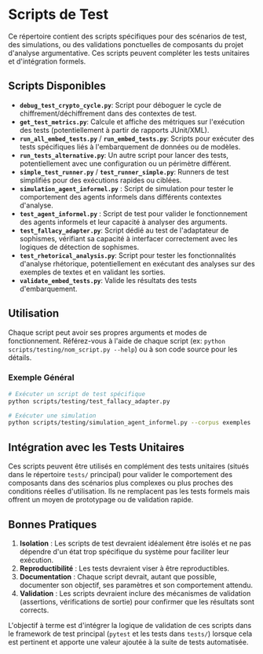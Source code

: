 # Scripts de Test

Ce répertoire contient des scripts spécifiques pour des scénarios de test, des simulations, ou des validations ponctuelles de composants du projet d'analyse argumentative. Ces scripts peuvent compléter les tests unitaires et d'intégration formels.

## Scripts Disponibles

- **`debug_test_crypto_cycle.py`**: Script pour déboguer le cycle de chiffrement/déchiffrement dans des contextes de test.
- **`get_test_metrics.py`**: Calcule et affiche des métriques sur l'exécution des tests (potentiellement à partir de rapports JUnit/XML).
- **`run_all_embed_tests.py`** / **`run_embed_tests.py`**: Scripts pour exécuter des tests spécifiques liés à l'embarquement de données ou de modèles.
- **`run_tests_alternative.py`**: Un autre script pour lancer des tests, potentiellement avec une configuration ou un périmètre différent.
- **`simple_test_runner.py`** / **`test_runner_simple.py`**: Runners de test simplifiés pour des exécutions rapides ou ciblées.
- **`simulation_agent_informel.py`** : Script de simulation pour tester le comportement des agents informels dans différents contextes d'analyse.
- **`test_agent_informel.py`** : Script de test pour valider le fonctionnement des agents informels et leur capacité à analyser des arguments.
- **`test_fallacy_adapter.py`**: Script dédié au test de l'adaptateur de sophismes, vérifiant sa capacité à interfacer correctement avec les logiques de détection de sophismes.
- **`test_rhetorical_analysis.py`**: Script pour tester les fonctionnalités d'analyse rhétorique, potentiellement en exécutant des analyses sur des exemples de textes et en validant les sorties.
- **`validate_embed_tests.py`**: Valide les résultats des tests d'embarquement.

## Utilisation

Chaque script peut avoir ses propres arguments et modes de fonctionnement. Référez-vous à l'aide de chaque script (ex: `python scripts/testing/nom_script.py --help`) ou à son code source pour les détails.

### Exemple Général

```bash
# Exécuter un script de test spécifique
python scripts/testing/test_fallacy_adapter.py

# Exécuter une simulation
python scripts/testing/simulation_agent_informel.py --corpus exemples
```

## Intégration avec les Tests Unitaires

Ces scripts peuvent être utilisés en complément des tests unitaires (situés dans le répertoire `tests/` principal) pour valider le comportement des composants dans des scénarios plus complexes ou plus proches des conditions réelles d'utilisation. Ils ne remplacent pas les tests formels mais offrent un moyen de prototypage ou de validation rapide.

## Bonnes Pratiques

1.  **Isolation** : Les scripts de test devraient idéalement être isolés et ne pas dépendre d'un état trop spécifique du système pour faciliter leur exécution.
2.  **Reproductibilité** : Les tests devraient viser à être reproductibles.
3.  **Documentation** : Chaque script devrait, autant que possible, documenter son objectif, ses paramètres et son comportement attendu.
4.  **Validation** : Les scripts devraient inclure des mécanismes de validation (assertions, vérifications de sortie) pour confirmer que les résultats sont corrects.

L'objectif à terme est d'intégrer la logique de validation de ces scripts dans le framework de test principal (`pytest` et les tests dans `tests/`) lorsque cela est pertinent et apporte une valeur ajoutée à la suite de tests automatisée.